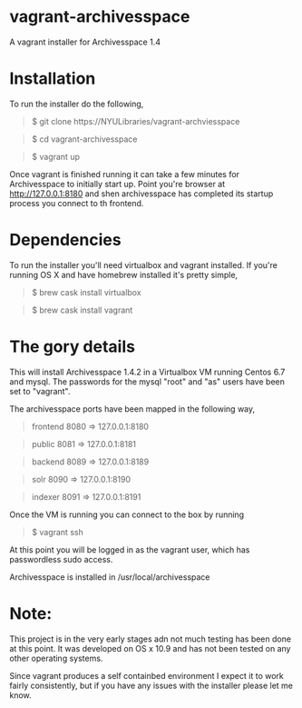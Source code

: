 # vagrant-archivesspace
A vagrant installer for Archivesspace 1.4


# Installation

To run the installer do the following,

> $ git clone https://NYULibraries/vagrant-archviesspace

> $ cd vagrant-archivesspace

> $ vagrant up

Once vagrant is finished running it can take a few minutes for 
Archivesspace to initially start up.  Point you're browser at
http://127.0.0.1:8180 and shen archivesspace has completed its 
startup process you connect to th frontend.


# Dependencies

To run the installer you'll need virtualbox and vagrant installed. 
If you're running OS X and have homebrew installed it's pretty simple,


> $ brew cask install virtualbox

> $ brew cask install vagrant


# The gory details

This will install Archivesspace 1.4.2 in a Virtualbox VM 
running Centos 6.7 and mysql.  The passwords for the mysql 
"root" and "as" users have been set to "vagrant".

The archivesspace ports have been mapped in the following way,

> frontend   8080 => 127.0.0.1:8180

> public     8081 => 127.0.0.1:8181

> backend    8089 => 127.0.0.1:8189

> solr       8090 => 127.0.0.1:8190

> indexer    8091 => 127.0.0.1:8191

Once the VM is running you can connect to the box by running

> $ vagrant ssh

At this point you will be logged in as the vagrant user, which
has passwordless sudo access.

Archivesspace is installed in /usr/local/archivesspace

# Note: 

This project is in the very early stages adn not much testing has
been done at this point.  It was developed on OS x 10.9 and has not
been tested on any other operating systems.  

Since vagrant produces a self containbed environment I expect it to
work fairly consistently, but if you have any issues with the installer 
please let me know.

